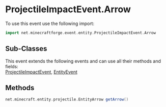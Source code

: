 # ProjectileImpactEvent.Arrow

To use this event use the following import:
```groovy
import net.minecraftforge.event.entity.ProjectileImpactEvent.Arrow
```

## Sub-Classes
This event extends the following events and can use all their methods and fields: <br>
[ProjectileImpactEvent](projectile_impact_event.md), [EntityEvent](entity_event.md)

## Methods
```groovy
net.minecraft.entity.projectile.EntityArrow getArrow()
```

